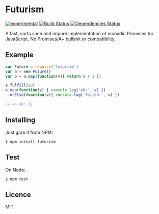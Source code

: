 Futurism
========

[![experimental](http://hughsk.github.io/stability-badges/dist/experimental.svg)](http://github.com/hughsk/stability-badges)
[![Build Status](https://secure.travis-ci.org/killdream/futurism.png?branch=master)](https://travis-ci.org/killdream/futurism)
[![Dependencies Status](https://david-dm.org/killdream/futurism.png)](https://david-dm.org/killdream/futurism)

A fast, sorta sane and impure implementation of monadic Promises for
JavaScript. No Promises/A+ bullshit or compatibility.


## Example

```js
var Future = require('futurism')
var a = new Future()
var b = a.map(function(v){ return v + 1 })

a.fulfill(10)
b.map(function(v) { console.log('ok:', v) })
 .orElse(function(v){ console.log('failed:', v) })

// => ok: 11
```


## Installing

Just grab it from NPM:

    $ npm install futurism
    
    
## Test

On Node:

    $ npm test


## Licence

MIT.
